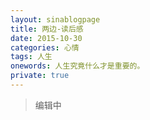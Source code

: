 ```yaml
---
layout: sinablogpage
title: 两边-读后感
date: 2015-10-30
categories: 心情 
tags: 人生
onewords: 人生究竟什么才是重要的。
private: true
---
```

> 编辑中



